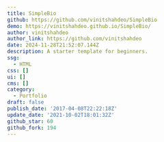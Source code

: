 ```yaml
---
title: SimpleBio
github: https://github.com/vinitshahdeo/SimpleBio
demo: https://vinitshahdeo.github.io/SimpleBio/
author: vinitshahdeo
author_link: https://github.com/vinitshahdeo
date: 2024-11-28T21:52:07.144Z
description: A starter template for beginners.
ssg:
  - HTML
css: []
ui: []
cms: []
category:
  - Portfolio
draft: false
publish_date: '2017-04-08T22:22:18Z'
update_date: '2021-10-02T18:01:32Z'
github_star: 60
github_fork: 194
---
```

